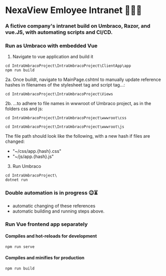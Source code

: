# NexaView Emloyee Intranet 👥👥💼
### A fictive company's intranet build on Umbraco, Razor, and vue.JS, with automating scripts and CI/CD.

### Run as Umbraco with embedded Vue
1. Navigate to vue application and build it
```
cd IntraUmbracoProject\IntraUmbracoProject\ClientApp\app
npm run build
```
2a. Once buildt, navigate to MainPage.cshtml to manually update reference hashes in filenames of the stylesheet tag and script tag...:
```
cd IntraUmbracoProject\IntraUmbracoProject\Views
```
2b. ...to adhere to file names in wwwroot of Umbraco project, as in the folders css and js: 
```
cd IntraUmbracoProject\IntraUmbracoProject\wwwroot\css
```
```
cd IntraUmbracoProject\IntraUmbracoProject\wwwroot\js
```
The file path should look like the following, with a new hash if files are changed:
- "~/css/app.{hash}.css"
- "~/js/app.{hash}.js"

3. Run Umbraco
```
cd IntraUmbracoProject\
dotnet run
```

### Double automation is in progress 😉⏳
- automatic changing of these references
- automatic building and running steps above.

### Run Vue frontend app separately

#### Compiles and hot-reloads for development
```
npm run serve
```

#### Compiles and minifies for production
```
npm run build
```
